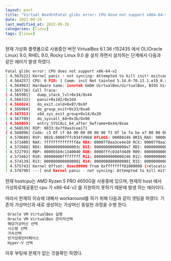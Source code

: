 ```yaml
---
layout: post
title: "Virtual Box에서Fatal glibc error: CPU dose not support x864-64-v2 에러 해결"
date: 2022-09-26
last_modified_at: 2022-09-26
categories: [linux]
tags: [linux]
---
```


현재 가상화 플랫폼으로 사용중인 버전 VirtualBox 6.1.36 r152435 에서
OL(Oracle Linux) 9.0, RHEL 9.0, Rocky Linux 9.0 을 설치 하면서
설치하는 단계에서 다음과 같은 에러가 발생 하였다.

```sh
Fatal glibc error: CPU does not support x86-64-v2 
[ 4.563522] Kernel panic - not syncing: Attempted to kill init! exitcode=0x00007f00 
[ 4.564257] CPU: 0 PID: 1 Comm: init Not tainted 5.14.0-70.13.1.e19_0.x86_64 #1 
[ 4.564963] Hardware name: innotek GmbH UirtualBox/UirtualBox, BIOS UirtualBox 12/01/2006 
[ 4.565736] Call Trace: 
[ 4.565981]   dump_stack_lvl+0x34/0x44 
[ 4.566332]   panic+0x102/0x2d4 
[ 4.566624]   do_exit.cold+0x87/0x9f 
[ 4.566969]   do_group_exit+0x33/0xa0 
[ 4.567313]   x64_sys_exit_group+0x14/0x20 
[ 4.567709]   do_syscall_64+0x3b/Ox90 
[ 4.568059]   entry_SYSCALL_64_after_hwframe+0x44/0xae 
[ 4.568539] RIP: 0033:0x7f0aa3cea171 
[ 4.568896] Code: c3 Of if 84 00 00 00 00 00 f3 Of le fa be e7 00 00 00 ba 3c 00 00 00 eb Od 89 dO Of 05 48 3d 00 10 ff ff 77 lc £4 89 10 Of 05 <48> 3d 00 ff ff 76 e7 £7 d8 89 05 5f 00 01 00 eb dd Of if 44 00 
[ 4.570689] RSP: 002b:00007ffc034fd968 EFLAGS: 00000246 ORIG_RAX: 00000000000000e7 
[ 4.571400] RAX: ffffffffffffffda RBX: 00007f0aa3ce4e10 RCX: 00007f0aa3cea171 
[ 4.572088] RDX: 000000000000003c BSI: 00000000000000e7 RDI: 000000000000007f 
[ 4.572793] RBP: 000055b9c1340040 ROB: 00007ffc034fd4d9 R09: 0000000000000000 
[ 4.573462] R10: 00000000ffffffff R11: 0000000000000246 R12: 000000000000000d 
[ 4.574139] R13: 0000000000000001 R14: 0000000000000001 R15: 0000000000000001 
[ 4.575743] Kernel Offset: Oxec00000 from Oxffffffff81000000 (relocation range: Oxffffffff80000000-Oxffffffffbfffffff) 
[ 4.576790] ---[ end Kernel panic - not syncing: Attempted to kill mitt exitcode=0x00007f00 ]---
```

현재 hostcpu는 AMD Ryzen 5 PRO 4650G을 사용중에 있으며, 현재의 host 에서 가상화로제공중인 
cpu 가 x86-64-v2 를 지원하지 못하기 때문에 발생 하는 에러이다.

따라서 현재의 이슈에 대해서 workaround를 하기 위해 다음과 같이 셋팅을 하였다.
기존의 가상머신과 새로 생성하는 가상머신 동일한 과정을 수행 한다.

```sh
 Oracle VM VirtualBox 실행
 Oracle VM VirtualBox 관리자선택 
 해당가상머신 선택 
 시스템 선택 
 가속선택 
 반가상화인터페이스
 Hyper-V 선택
```

이후 부팅에 문제가 없는 것을확인 하였다.

